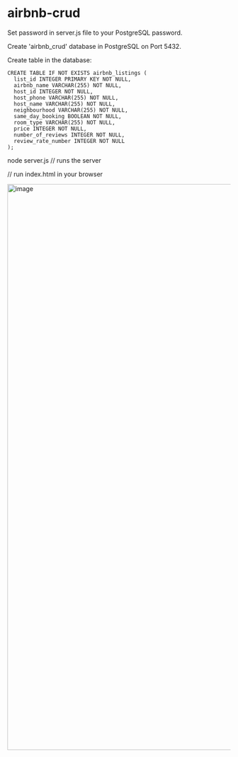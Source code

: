 # airbnb-crud

Set password in server.js file to your PostgreSQL password.

Create 'airbnb_crud' database in PostgreSQL on Port 5432.

Create table in the database:
```
CREATE TABLE IF NOT EXISTS airbnb_listings (
  list_id INTEGER PRIMARY KEY NOT NULL,
  airbnb_name VARCHAR(255) NOT NULL,
  host_id INTEGER NOT NULL,
  host_phone VARCHAR(255) NOT NULL,
  host_name VARCHAR(255) NOT NULL,
  neighbourhood VARCHAR(255) NOT NULL,
  same_day_booking BOOLEAN NOT NULL,
  room_type VARCHAR(255) NOT NULL,
  price INTEGER NOT NULL,
  number_of_reviews INTEGER NOT NULL,
  review_rate_number INTEGER NOT NULL
);
```

node server.js // runs the server

// run index.html in your browser

<img width="1280" alt="image" src="https://user-images.githubusercontent.com/58373811/236727638-04e0ec3a-068b-44cf-bc50-7855d966a421.png">
